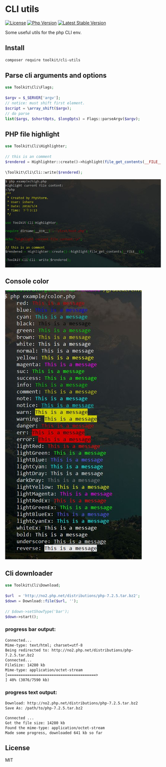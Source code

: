 # CLI utils

[![License](https://img.shields.io/packagist/l/php-toolkit/cli-utils.svg?style=flat-square)](LICENSE)
[![Php Version](https://img.shields.io/badge/php-%3E=7.1.0-brightgreen.svg?maxAge=2592000)](https://packagist.org/packages/php-toolkit/cli-utils)
[![Latest Stable Version](http://img.shields.io/packagist/v/php-toolkit/cli-utils.svg)](https://packagist.org/packages/php-toolkit/cli-utils)

Some useful utils for the php CLI env.

## Install

```bash
composer require toolkit/cli-utils
```

## Parse cli arguments and options

```php
use Toolkit\Cli\Flags;

$argv = $_SERVER['argv'];
// notice: must shift first element.
$script = \array_shift($argv);
// do parse
list($args, $shortOpts, $longOpts) = Flags::parseArgv($argv);
```

## PHP file highlight

```php
use Toolkit\Cli\Highlighter;

// this is an comment
$rendered = Highlighter::create()->highlight(file_get_contents(__FILE__));

\Toolkit\Cli\Cli::write($rendered);
```

![colors](./example/cli-php-file-highlight.jpg)

## Console color

![colors](./example/all-color-style.jpg)

## Cli downloader

```php
use Toolkit\Cli\Download;

$url  = 'http://no2.php.net/distributions/php-7.2.5.tar.bz2';
$down = Download::file($url, '');

// $down->setShowType('bar');
$down->start();
```

### progress bar output:

```text
Connected...
Mime-type: text/html; charset=utf-8
Being redirected to: http://no2.php.net/distributions/php-7.2.5.tar.bz2
Connected...
FileSize: 14280 kb
Mime-type: application/octet-stream
[========================================>                                                           ] 40% (3076/7590 kb)
```

### progress text output:

```text
Download: http://no2.php.net/distributions/php-7.2.5.tar.bz2
Save As: /path/to/php-7.2.5.tar.bz2

Connected ...
Got the file size: 14280 kb
Found the mime-type: application/octet-stream
Made some progress, downloaded 641 kb so far
```

## License

MIT
